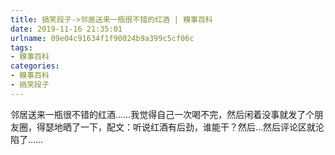 ```yaml
---
title: 搞笑段子->邻居送来一瓶很不错的红酒 | 糗事百科
date: 2019-11-16 21:35:01
urlname: 09e04c91634f1f90024b9a399c5cf06c
tags: 
- 糗事百科
categories:
- 糗事百科
- 搞笑段子
---
```

邻居送来一瓶很不错的红酒……我觉得自己一次喝不完，然后闲着没事就发了个朋友圈，得瑟地晒了一下，配文：听说红酒有后劲，谁能干？然后…然后评论区就沦 陷了……


